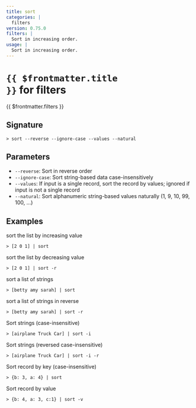 ```yaml
---
title: sort
categories: |
  filters
version: 0.75.0
filters: |
  Sort in increasing order.
usage: |
  Sort in increasing order.
---
```


# <code>{{ $frontmatter.title }}</code> for filters

<div class='command-title'>{{ $frontmatter.filters }}</div>

## Signature

```> sort --reverse --ignore-case --values --natural```

## Parameters

 -  `--reverse`: Sort in reverse order
 -  `--ignore-case`: Sort string-based data case-insensitively
 -  `--values`: If input is a single record, sort the record by values; ignored if input is not a single record
 -  `--natural`: Sort alphanumeric string-based values naturally (1, 9, 10, 99, 100, ...)

## Examples

sort the list by increasing value
```shell
> [2 0 1] | sort
```

sort the list by decreasing value
```shell
> [2 0 1] | sort -r
```

sort a list of strings
```shell
> [betty amy sarah] | sort
```

sort a list of strings in reverse
```shell
> [betty amy sarah] | sort -r
```

Sort strings (case-insensitive)
```shell
> [airplane Truck Car] | sort -i
```

Sort strings (reversed case-insensitive)
```shell
> [airplane Truck Car] | sort -i -r
```

Sort record by key (case-insensitive)
```shell
> {b: 3, a: 4} | sort
```

Sort record by value
```shell
> {b: 4, a: 3, c:1} | sort -v
```
